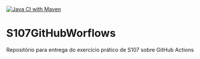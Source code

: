 [![Java CI with Maven](https://github.com/Antonio-AV/S107GitHubWorflows/actions/workflows/maven.yml/badge.svg)](https://github.com/Antonio-AV/S107GitHubWorflows/actions/workflows/maven.yml)

# S107GitHubWorflows
Repositório para entrega do exercício prático de S107 sobre GitHub Actions

